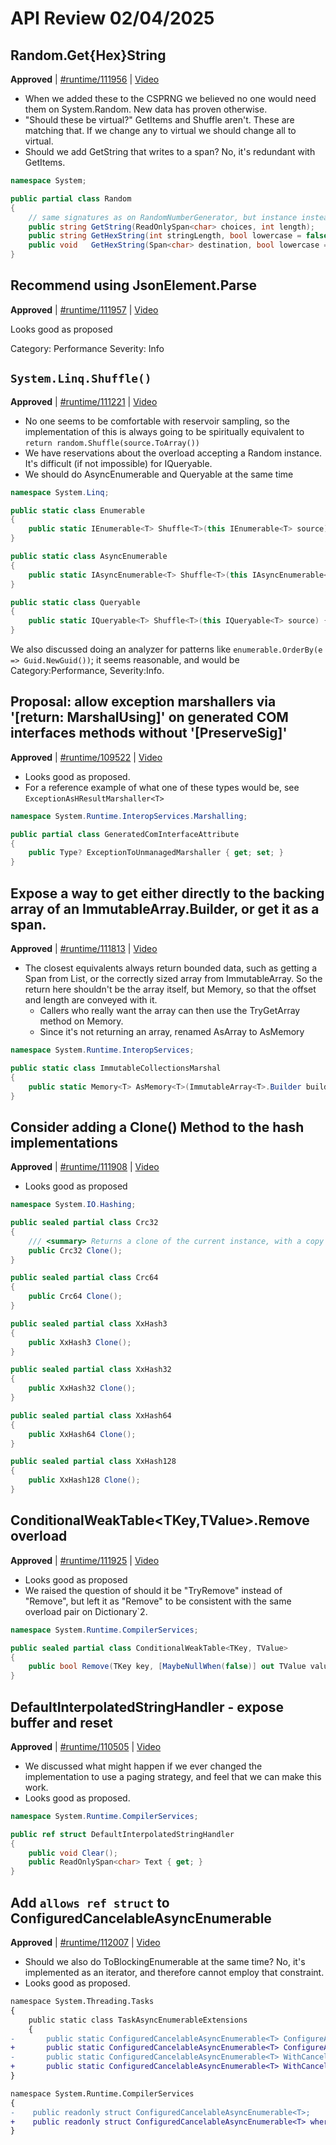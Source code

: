 # API Review 02/04/2025

## Random.Get{Hex}String

**Approved** | [#runtime/111956](https://github.com/dotnet/runtime/issues/111956#issuecomment-2634728595) | [Video](https://www.youtube.com/watch?v=0v4cLS4stVk&t=0h0m0s)

* When we added these to the CSPRNG we believed no one would need them on System.Random.  New data has proven otherwise.
* "Should these be virtual?" GetItems and Shuffle aren't. These are matching that. If we change any to virtual we should change all to virtual.
* Should we add GetString that writes to a span?  No, it's redundant with GetItems.

```c#
namespace System;

public partial class Random
{
    // same signatures as on RandomNumberGenerator, but instance instead of static
    public string GetString(ReadOnlySpan<char> choices, int length);
    public string GetHexString(int stringLength, bool lowercase = false);
    public void   GetHexString(Span<char> destination, bool lowercase = false);
}
```
## Recommend using JsonElement.Parse

**Approved** | [#runtime/111957](https://github.com/dotnet/runtime/issues/111957#issuecomment-2634735924) | [Video](https://www.youtube.com/watch?v=0v4cLS4stVk&t=0h12m55s)

Looks good as proposed

Category: Performance
Severity: Info
## `System.Linq.Shuffle()`

**Approved** | [#runtime/111221](https://github.com/dotnet/runtime/issues/111221#issuecomment-2634781919) | [Video](https://www.youtube.com/watch?v=0v4cLS4stVk&t=0h16m11s)

* No one seems to be comfortable with reservoir sampling, so the implementation of this is always going to be spiritually equivalent to `return random.Shuffle(source.ToArray())`
* We have reservations about the overload accepting a Random instance.  It's difficult (if not impossible) for IQueryable.
* We should do AsyncEnumerable and Queryable at the same time

```c#
namespace System.Linq;

public static class Enumerable 
{
    public static IEnumerable<T> Shuffle<T>(this IEnumerable<T> source) { }
}

public static class AsyncEnumerable 
{
    public static IAsyncEnumerable<T> Shuffle<T>(this IAsyncEnumerable<T> source) { }
}

public static class Queryable 
{
    public static IQueryable<T> Shuffle<T>(this IQueryable<T> source) { }
}
```

We also discussed doing an analyzer for patterns like `enumerable.OrderBy(e => Guid.NewGuid())`; it seems reasonable, and would be Category:Performance, Severity:Info.

## Proposal: allow exception marshallers via '[return: MarshalUsing]' on generated COM interfaces methods without '[PreserveSig]'

**Approved** | [#runtime/109522](https://github.com/dotnet/runtime/issues/109522#issuecomment-2634813932) | [Video](https://www.youtube.com/watch?v=0v4cLS4stVk&t=0h45m30s)

* Looks good as proposed.
* For a reference example of what one of these types would be, see `ExceptionAsHResultMarshaller<T>`

```c#
namespace System.Runtime.InteropServices.Marshalling;

public partial class GeneratedComInterfaceAttribute
{
    public Type? ExceptionToUnmanagedMarshaller { get; set; }
}
```

## Expose a way to get either directly to the backing array of an ImmutableArray.Builder, or get it as a span.

**Approved** | [#runtime/111813](https://github.com/dotnet/runtime/issues/111813#issuecomment-2634834461) | [Video](https://www.youtube.com/watch?v=0v4cLS4stVk&t=0h54m53s)

* The closest equivalents always return bounded data, such as getting a Span from List, or the correctly sized array from ImmutableArray.  So the return here shouldn't be the array itself, but Memory, so that the offset and length are conveyed with it.
  * Callers who really want the array can then use the TryGetArray method on Memory.
  * Since it's not returning an array, renamed AsArray to AsMemory

```c#
namespace System.Runtime.InteropServices;

public static class ImmutableCollectionsMarshal
{
    public static Memory<T> AsMemory<T>(ImmutableArray<T>.Builder builder);
}
```

## Consider adding a Clone() Method to the hash implementations

**Approved** | [#runtime/111908](https://github.com/dotnet/runtime/issues/111908#issuecomment-2634840960) | [Video](https://www.youtube.com/watch?v=0v4cLS4stVk&t=1h5m31s)

* Looks good as proposed

```C#
namespace System.IO.Hashing;

public sealed partial class Crc32
{
    /// <summary> Returns a clone of the current instance, with a copy of the internal state. </summary>
    public Crc32 Clone();
}

public sealed partial class Crc64
{
    public Crc64 Clone();
}

public sealed partial class XxHash3
{
    public XxHash3 Clone();
}

public sealed partial class XxHash32
{
    public XxHash32 Clone();
}

public sealed partial class XxHash64
{
    public XxHash64 Clone();
}

public sealed partial class XxHash128
{
    public XxHash128 Clone();
}
```
## ConditionalWeakTable<TKey,TValue>.Remove overload

**Approved** | [#runtime/111925](https://github.com/dotnet/runtime/issues/111925#issuecomment-2634850673) | [Video](https://www.youtube.com/watch?v=0v4cLS4stVk&t=1h8m44s)

* Looks good as proposed
* We raised the question of should it be "TryRemove" instead of "Remove", but left it as "Remove" to be consistent with the same overload pair on Dictionary`2.

```C#
namespace System.Runtime.CompilerServices;

public sealed partial class ConditionalWeakTable<TKey, TValue>
{
    public bool Remove(TKey key, [MaybeNullWhen(false)] out TValue value);
}
```
## DefaultInterpolatedStringHandler - expose buffer and reset

**Approved** | [#runtime/110505](https://github.com/dotnet/runtime/issues/110505#issuecomment-2634884748) | [Video](https://www.youtube.com/watch?v=0v4cLS4stVk&t=1h13m34s)

* We discussed what might happen if we ever changed the implementation to use a paging strategy, and feel that we can make this work.
* Looks good as proposed.

```c#
namespace System.Runtime.CompilerServices;

public ref struct DefaultInterpolatedStringHandler
{
    public void Clear();
    public ReadOnlySpan<char> Text { get; }
}
```

## Add `allows ref struct` to ConfiguredCancelableAsyncEnumerable

**Approved** | [#runtime/112007](https://github.com/dotnet/runtime/issues/112007#issuecomment-2634891862) | [Video](https://www.youtube.com/watch?v=0v4cLS4stVk&t=1h26m46s)

* Should we also do ToBlockingEnumerable at the same time?  No, it's implemented as an iterator, and therefore cannot employ that constraint.
* Looks good as proposed.

```diff
namespace System.Threading.Tasks
{
    public static class TaskAsyncEnumerableExtensions
    {
-       public static ConfiguredCancelableAsyncEnumerable<T> ConfigureAwait<T>(this IAsyncEnumerable<T> source, bool continueOnCapturedContext);
+       public static ConfiguredCancelableAsyncEnumerable<T> ConfigureAwait<T>(this IAsyncEnumerable<T> source, bool continueOnCapturedContext) where T : allows ref struct;
-       public static ConfiguredCancelableAsyncEnumerable<T> WithCancellation<T>(this IAsyncEnumerable<T> source, CancellationToken cancellationToken);
+       public static ConfiguredCancelableAsyncEnumerable<T> WithCancellation<T>(this IAsyncEnumerable<T> source, CancellationToken cancellationToken) where T : allows ref struct;
}

namespace System.Runtime.CompilerServices
{
-    public readonly struct ConfiguredCancelableAsyncEnumerable<T>;
+    public readonly struct ConfiguredCancelableAsyncEnumerable<T> where T : allows ref struct;
}
```
